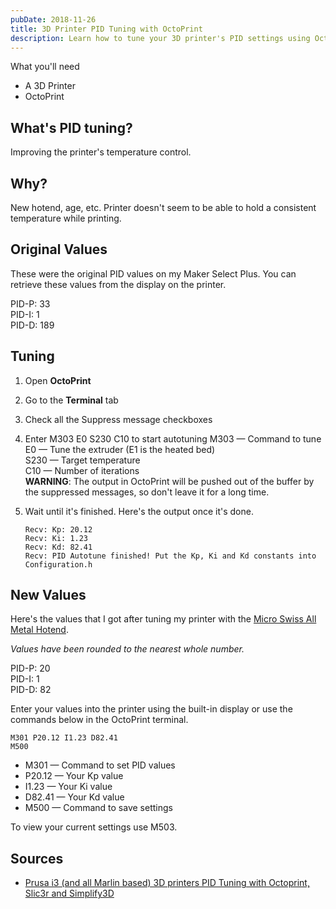 ```yaml
---
pubDate: 2018-11-26
title: 3D Printer PID Tuning with OctoPrint
description: Learn how to tune your 3D printer's PID settings using OctoPrint to improve temperature control and ensure consistent printing. Follow these step-by-step instructions for better performance with your hotend.
---
```


What you'll need

* A 3D Printer
* OctoPrint

## What's PID tuning?

Improving the printer's temperature control.

## Why?

New hotend, age, etc.
Printer doesn't seem to be able to hold a consistent temperature while printing.

## Original Values

These were the original PID values on my Maker Select Plus.
You can retrieve these values from the display on the printer.

PID-P: 33<br/>
PID-I: 1<br/>
PID-D: 189<br/>

## Tuning

1. Open **OctoPrint**
1. Go to the **Terminal** tab
1. Check all the Suppress message checkboxes
1. Enter M303 E0 S230 C10 to start autotuning
   M303 — Command to tune<br/>
   E0 — Tune the extruder (E1 is the heated bed)<br/>
   S230 — Target temperature<br/>
   C10 — Number of iterations<br/>
   **WARNING**: The output in OctoPrint will be pushed out of the buffer by the suppressed messages, so don't leave it for a long time.

1. Wait until it's finished. Here's the output once it's done.
   ```
   Recv: Kp: 20.12
   Recv: Ki: 1.23
   Recv: Kd: 82.41
   Recv: PID Autotune finished! Put the Kp, Ki and Kd constants into Configuration.h
   ```

## New Values

Here's the values that I got after tuning my printer with the [Micro Swiss All Metal Hotend](https://store.micro-swiss.com/products/all-metal-hotend-with-slotted-cooling-block-for-wanhao-i3).

*Values have been rounded to the nearest whole number.*

PID-P: 20<br/>
PID-I: 1<br/>
PID-D: 82<br/>

Enter your values into the printer using the built-in display or use the commands below in the OctoPrint terminal.

```
M301 P20.12 I1.23 D82.41
M500
```

* M301 — Command to set PID values
* P20.12 — Your Kp value
* I1.23 — Your Ki value
* D82.41 — Your Kd value
* M500 — Command to save settings

To view your current settings use M503.

## Sources

* [Prusa i3 (and all Marlin based) 3D printers PID Tuning with Octoprint, Slic3r and Simplify3D](https://web.archive.org/web/20220522191212/https://oxi.ch/2017/03/28/prusa-i3-and-all-marlin-based-3d-printers-pid-tuning-with-octoprint-slic3r-and-simplify3d/)
